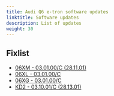 ```yaml
---
title: Audi Q6 e-tron software updates
linktitle: Software updates
description: List of updates
weight: 30
---
```


## Fixlist

- [06XM - 03.01.00/C (28.11.01)](patch06xm)
- [06XL - 03.01.00/C](patch06xl)
- [06XG - 03.01.00/C](patch06xg)
- [KD2 - 03.10.01/C (28.13.01)](patchkd2)

